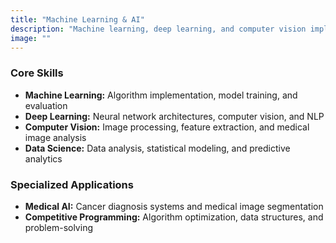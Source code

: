 ```yaml
---
title: "Machine Learning & AI"
description: "Machine learning, deep learning, and computer vision implementation"
image: ""
---
```


### Core Skills
- **Machine Learning:** Algorithm implementation, model training, and evaluation
- **Deep Learning:** Neural network architectures, computer vision, and NLP
- **Computer Vision:** Image processing, feature extraction, and medical image analysis
- **Data Science:** Data analysis, statistical modeling, and predictive analytics

### Specialized Applications
- **Medical AI:** Cancer diagnosis systems and medical image segmentation
- **Competitive Programming:** Algorithm optimization, data structures, and problem-solving
